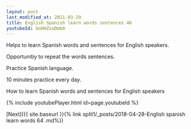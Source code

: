 ```yaml
---
layout: post
last_modified_at: 2021-03-29
title: English Spanish learn words sentences 46 
youtubeId: GnHHZsoDmb0
---
```

 
 
Helps to learn Spanish words and sentences for English speakers.

Opportunitiy to repeat the words sentences. 

Practice Spanish language. 
 
10 minutes practice every day. 
 
How to learn Spanish words and sentences for English speakers 
 
{% include youtubePlayer.html id=page.youtubeId %}
 
 
[Next]({{ site.baseurl }}{% link  split1/_posts/2018-04-28-English spanish learn words 64 .md%})
 
